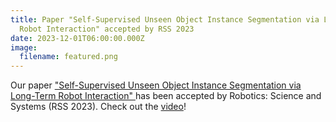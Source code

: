 ```yaml
---
title: Paper "Self-Supervised Unseen Object Instance Segmentation via Long-Term
  Robot Interaction" accepted by RSS 2023
date: 2023-12-01T06:00:00.000Z
image:
  filename: featured.png
---
```

Our paper ["Self-Supervised Unseen Object Instance Segmentation via Long-Term Robot Interaction" ](https://arxiv.org/abs/2302.03793)has been accepted by Robotics: Science and Systems (RSS 2023). Check out the [video](https://youtu.be/_ykvsRAXRT0)!